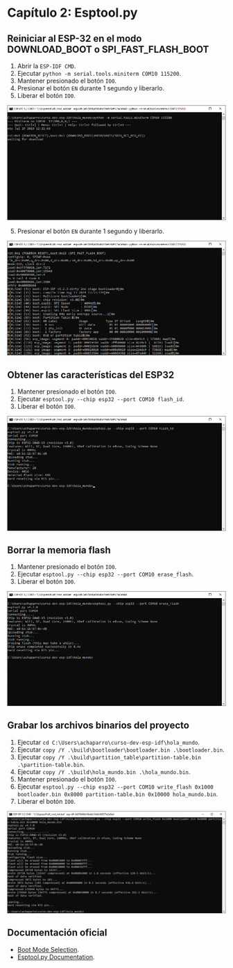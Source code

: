 # Capítulo 2: Esptool.py

## Reiniciar al ESP-32 en el modo DOWNLOAD_BOOT o SPI_FAST_FLASH_BOOT

1. Abrir la `ESP-IDF CMD`.
2. Ejecutar `python -m serial.tools.miniterm COM10 115200`.
3. Mantener presionado el botón `IO0`.
4. Presionar el botón `EN` durante 1 segundo y liberarlo.
5. Liberar el botón `IO0`.

![DOWNLOAD_BOOT](download_boot.png)

5. Presionar el botón `EN` durante 1 segundo y liberarlo.

![SPI_FAST_FLASH_BOOT](spi_fast_flash_boot.png)

## Obtener las características del ESP32

1. Mantener presionado el botón `IO0`.
2. Ejecutar `esptool.py --chip esp32 --port COM10 flash_id`.
3. Liberar el botón `IO0`.

![flash_id](flash_id.png)

## Borrar la memoria flash

1. Mantener presionado el botón `IO0`.
2. Ejecutar `esptool.py --chip esp32 --port COM10 erase_flash`.
3. Liberar el botón `IO0`.

![erase_flash](erase_flash.png)

## Grabar los archivos binarios del proyecto

1. Ejecutar `cd C:\Users\achaparro\curso-dev-esp-idf\hola_mundo`.
2. Ejecutar `copy /Y .\build\bootloader\bootloader.bin .\bootloader.bin`.
3. Ejecutar `copy /Y .\build\partition_table\partition-table.bin .\partition-table.bin`.
4. Ejecutar `copy /Y .\build\hola_mundo.bin .\hola_mundo.bin`.
5. Mantener presionado el botón `IO0`.
6. Ejecutar `esptool.py --chip esp32 --port COM10 write_flash 0x1000 bootloader.bin 0x8000 partition-table.bin 0x10000 hola_mundo.bin`.
7. Liberar el botón `IO0`.

![write_flash](write_flash.png)

## Documentación oficial

- [Boot Mode Selection](https://docs.espressif.com/projects/esptool/en/latest/esp32/advanced-topics/boot-mode-selection.html).
- [Esptool.py Documentation](https://docs.espressif.com/projects/esptool/en/latest/esp32/).
